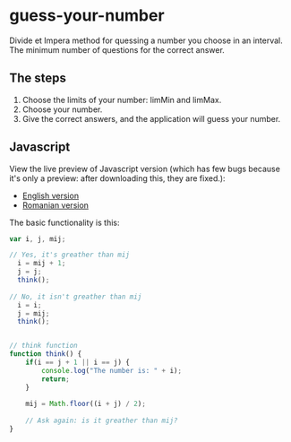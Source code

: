 guess-your-number
=================

Divide et Impera method for quessing a number you choose in an interval.
The minimum number of questions for the correct answer.

## The steps
1. Choose the limits of your number: limMin and limMax.
2. Choose your number.
3. Give the correct answers, and the application will guess your number.

## Javascript

View the live preview of Javascript version (which has few bugs because it's only a preview: after downloading this, they are fixed.):

 - [English version](http://htmlpreview.github.com/?https://raw.github.com/IonicaBizau/guess-your-number/master/Javascript/en.html)
 - [Romanian version](http://htmlpreview.github.com/?https://raw.github.com/IonicaBizau/guess-your-number/master/Javascript/ro.html)

The basic functionality is this:

```js
var i, j, mij;

// Yes, it's greather than mij
  i = mij + 1;
  j = j;
  think();
 
// No, it isn't greather than mij
  i = i;
  j = mij;
  think();


// think function
function think() {
    if(i == j + 1 || i == j) {
        console.log("The number is: " + i);
        return;
    }
    
    mij = Math.floor((i + j) / 2);
    
    // Ask again: is it greather than mij?
}
```
